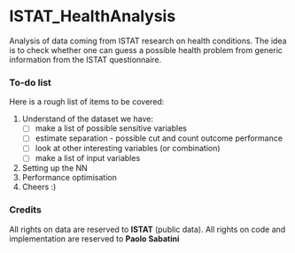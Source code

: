 # ISTAT_HealthAnalysis
Analysis of data coming from ISTAT research on health conditions. The idea is to check whether one can guess a possible health problem from generic information from the ISTAT questionnaire.

### To-do list
Here is a rough list of items to be covered:
1. Understand of the dataset we have:
   * [ ] make a list of possible sensitive variables 
   * [ ] estimate separation - possible cut and count outcome performance
   * [ ] look at other interesting variables (or combination)
   * [ ] make a list of input variables

2. Setting up the NN
3. Performance optimisation
4. Cheers :)

### Credits

All rights on data are reserved to **ISTAT** (public data). 
All rights on code and implementation are reserved to **Paolo Sabatini**
